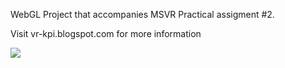 WebGL
Project that accompanies MSVR Practical assigment #2.

Visit vr-kpi.blogspot.com for more information

![](https://github.com/RomanGhub/romanghub.github.io/blob/PA2/pa2.gif)
